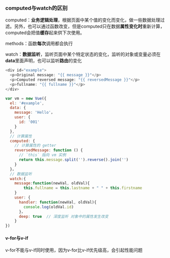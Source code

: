 ### computed与watch的区别

computed：**业务逻辑处理**，根据页面中某个值的变化而变化，做一些数据处理过滤。另外，也可以通过函数改变，但是computed只在数据**属性变化时**重新计算，computed会把值**缓存**起来供下次使用。

methods：函数**每次**调用都会执行

watch：**数据监听**，监听页面中某个特定状态的变化，监听的对象或变量必须在**data**里面声明，也可以监听**路由**的变化

```js
<div id="example">
  <p>Original message: "{{ message }}"</p>
  <p>Computed reversed message: "{{ reversedMessage }}"</p>
  <p>fullname: "{{ fullname }}"</p>
</div>
```

```js
var vm = new Vue({
  el: '#example',
  data: {
    message: 'Hello'，
    user: {
      id: '001'
    }
  },
  // 计算属性
  computed: {
    // 计算属性的 getter
    reversedMessage: function () {
      // `this` 指向 vm 实例
      return this.message.split('').reverse().join('')
    }
  }，
  // 数据监听
  watch:{
    message:function(newVal, oldVal){
        this.fullname = this.lastname + " " + this.firstname
    }
    user: {
      handler: function(newVal, oldVal){
        console.log(oldVal.id)
      }，
      deep: true  // 深度监听 对象中的属性发生改变
    }
})
```

#### v-for与v-if

v-for不能与v-if同时使用，因为v-for比v-if优先级高，会引起性能问题

